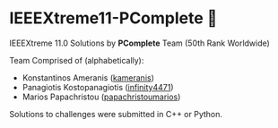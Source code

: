 # IEEEXtreme11-PComplete :rocket:
IEEEXtreme 11.0 Solutions by **PComplete** Team (50th Rank Worldwide)

Team Comprised of (alphabetically):
 * Konstantinos Ameranis ([kameranis](http://github.com/kameranis))
 * Panagiotis Kostopanagiotis ([infinity4471](http://github.com/infinity4471))
 * Marios Papachristou ([papachristoumarios](http://github.com/papachristoumarios))

Solutions to challenges were submitted in C++ or Python. 
